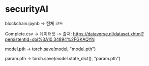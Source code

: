 # securityAI

blockchain.ipynb
-> 전체 코드

Complete.csv
-> 데이터셋
-> 출처: https://dataverse.nl/dataset.xhtml?persistentId=doi%3A10.34894%2FGKAQYN

model.pth
-> torch.save(model, "model.pth")

param.pth
-> torch.save(model.state_dict(), "param.pth")
